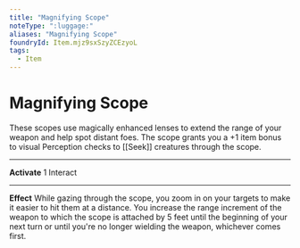 ```yaml
---
title: "Magnifying Scope"
noteType: ":luggage:"
aliases: "Magnifying Scope"
foundryId: Item.mjz9sxSzyZCEzyoL
tags:
  - Item
---
```


# Magnifying Scope

These scopes use magically enhanced lenses to extend the range of your weapon and help spot distant foes. The scope grants you a +1 item bonus to visual Perception checks to [[Seek]] creatures through the scope.

* * *

**Activate** 1 Interact

* * *

**Effect** While gazing through the scope, you zoom in on your targets to make it easier to hit them at a distance. You increase the range increment of the weapon to which the scope is attached by 5 feet until the beginning of your next turn or until you're no longer wielding the weapon, whichever comes first.
